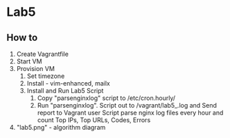 # Lab5

## How to

1. Create Vagrantfile
2. Start VM
3. Provision VM
    1. Set timezone
    2. Install - vim-enhanced, mailx
    3. Install and Run Lab5 Script
       1. Copy "parsenginxlog" script to /etc/cron.hourly/
       2. Run "parsenginxlog". Script out to /vagrant/lab5_<date-time>.log and Send report to Vagrant user
          Script parse nginx log files every hour and count Top IPs, Top URLs, Codes, Errors
4. "lab5.png" - algorithm diagram
